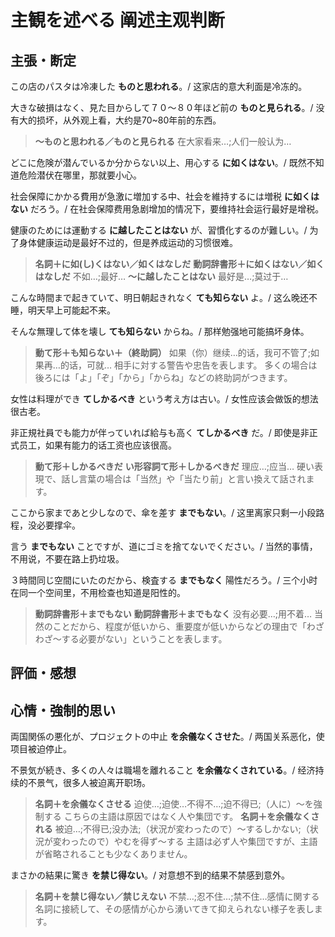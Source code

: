 # 主観を述べる 阐述主观判断

## 主張・断定

この店のパスタは冷凍した **ものと思われる**。/ 这家店的意大利面是冷冻的。

大きな破損はなく、見た目からして７０～８０年ほど前の **ものと見られる**。/ 没有大的损坏，从外观上看，大约是70~80年前的东西。

> **～ものと思われる／ものと見られる**
> 在大家看来…;人们一般认为…

どこに危険が潜んでいるか分からない以上、用心する **に如くはない**。/ 既然不知道危险潜伏在哪里，那就要小心。

社会保障にかかる費用が急激に増加する中、社会を維持するには増税 **に如くはない** だろう。/ 在社会保障费用急剧增加的情况下，要维持社会运行最好是增税。

健康のためには運動する **に越したことはない** が、習慣化するのが難しい。/ 为了身体健康运动是最好不过的，但是养成运动的习惯很难。

> **名詞＋に如(し)くはない／如くはなしだ**
> **動詞辞書形＋に如くはない／如くはなしだ**
> 不如…;最好…
> **～に越したことはない**
> 最好是…;莫过于…

こんな時間まで起きていて、明日朝起きれなく **ても知らない** よ。/ 这么晚还不睡，明天早上可能起不来。

そんな無理して体を壊し **ても知らない** からね。/ 那样勉强地可能搞坏身体。

> **動て形＋も知らない＋（終助詞）**
> 如果（你）继续…的话，我可不管了;如果再…的话，可就…
> 相手に対する警告や忠告を表します。
> 多くの場合は後ろには「よ」「ぞ」「から」「からね」などの終助詞がつきます。

女性は料理ができ **てしかるべき** という考え方は古い。/ 女性应该会做饭的想法很古老。

非正規社員でも能力が伴っていれば給与も高く **てしかるべき** だ。/ 即使是非正式员工，如果有能力的话工资也应该很高。

> **動て形＋しかるべきだ**
> **い形容詞て形＋しかるべきだ**
> 理应…;应当…
> 硬い表現で、話し言葉の場合は「当然」や「当たり前」と言い換えて話されます。

ここから家まであと少しなので、傘を差す **までもない**。/ 这里离家只剩一小段路程，没必要撑伞。

言う **までもない** ことですが、道にゴミを捨てないでください。/ 当然的事情，不用说，不要在路上扔垃圾。

３時間同じ空間にいたのだから、検査する **までもなく** 陽性だろう。/ 三个小时在同一个空间里，不用检查也知道是阳性的。

> **動詞辞書形＋までもない**
> **動詞辞書形＋までもなく**
> 没有必要…;用不着…
> 当然のことだから、程度が低いから、重要度が低いからなどの理由で「わざわざ～する必要がない」ということを表します。

## 評価・感想

## 心情・強制的思い

両国関係の悪化が、プロジェクトの中止 **を余儀なくさせた**。/ 两国关系恶化，使项目被迫停止。

不景気が続き、多くの人々は職場を離れること **を余儀なくされている**。/ 经济持续的不景气，很多人被迫离开职场。

> **名詞＋を余儀なくさせる**
> 迫使…;迫使…不得不…;迫不得已;（人に）～を強制する
> こちらの主語は原因ではなく人や集団です。
> **名詞＋を余儀なくされる**
> 被迫…;不得已;没办法;（状況が変わったので）～するしかない;（状況が変わったので）やむを得ず～する
> 主語は必ず人や集団ですが、主語が省略されることも少なくありません。

まさかの結果に驚き **を禁じ得ない**。/ 对意想不到的结果不禁感到意外。

> **名詞＋を禁じ得ない／禁じえない**
> 不禁…;忍不住…;禁不住…感情に関する名詞に接続して、その感情が心から湧いてきて抑えられない様子を表します。

